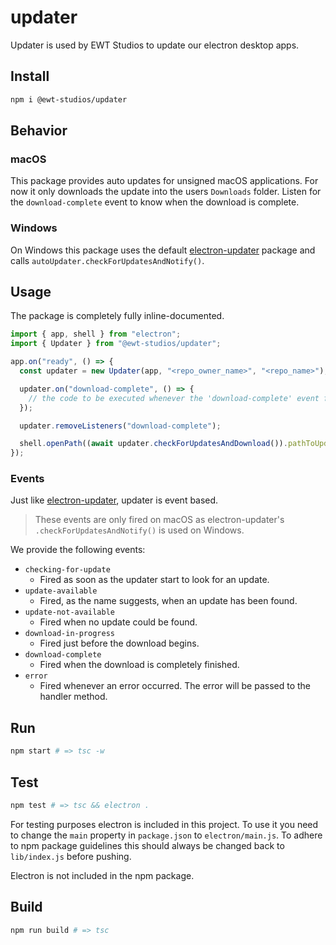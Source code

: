 # updater
Updater is used by EWT Studios to update our electron desktop apps.

## Install
```sh
npm i @ewt-studios/updater
```

## Behavior
### macOS
This package provides auto updates for unsigned macOS applications. For now it only downloads the update into the users `Downloads` folder. Listen for the `download-complete` event to know when the download is complete.

### Windows
On Windows this package uses the default [electron-updater](https://www.npmjs.com/package/electron-updater) package and calls `autoUpdater.checkForUpdatesAndNotify()`.

## Usage
The package is completely fully inline-documented.
```ts
import { app, shell } from "electron";
import { Updater } from "@ewt-studios/updater";

app.on("ready", () => {
  const updater = new Updater(app, "<repo_owner_name>", "<repo_name>");

  updater.on("download-complete", () => {
    // the code to be executed whenever the 'download-complete' event fires
  });

  updater.removeListeners("download-complete");

  shell.openPath((await updater.checkForUpdatesAndDownload()).pathToUpdate);
});
```
### Events
Just like [electron-updater](https://www.npmjs.com/package/electron-updater), updater is event based.  
> These events are only fired on macOS as electron-updater's `.checkForUpdatesAndNotify()` is used on Windows.
  
We provide the following events:
- `checking-for-update`
  - Fired as soon as the updater start to look for an update.
- `update-available`
  - Fired, as the name suggests, when an update has been found.
- `update-not-available`
  - Fired when no update could be found.
- `download-in-progress`
  - Fired just before the download begins.
- `download-complete`
  - Fired when the download is completely finished.
- `error`
  - Fired whenever an error occurred. The error will be passed to the handler method.

## Run
```sh
npm start # => tsc -w
```

## Test
```sh
npm test # => tsc && electron .
```
For testing purposes electron is included in this project. To use it you need to change the `main` property in `package.json` to `electron/main.js`. To adhere to npm package guidelines this should always be changed back to `lib/index.js` before pushing.

Electron is not included in the npm package.

## Build
```sh
npm run build # => tsc
```
